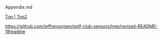 Appendix.md

[Top ](/readme.md)[| Top2 ](https://github.com/jeffreysorgen/golf-club-sensors/tree/revised-README-1#golf-swing-sensors-overview)

https://github.com/jeffreysorgen/golf-club-sensors/tree/revised-README-1#readme
